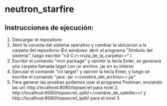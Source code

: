 # neutron_starfire

## Instrucciones de ejecución:

1. Descargar el repositorio
2. Abrir la consola del sistema operativo y cambiar la ubicacion a la carpeta del repositorio (En windows: abrir el programa "Simbolo del sistema", luego escribir "cd C:/<<ruta_de_la_carpeta>>" )
3. Escribir el comando "mvn package" y oprimir la tecla Enter, se generará una carpeta llamada taget con un archivo .jar en su interior
4. Ejecutar el comando "cd target" y oprimir la tecla Enter, y luego se escribe el comando "java -jar <<nombre_del_archivo>>.jar"
5. Para generar las pruebas podemos usar el programa Postman, enviando las url: http://localhost:8080/topsecret para nivel 2, http://localhost:8080/topsecret_split/<<nombre_de_satelite>>/ y http://localhost:8080/topsecret_split/ para el nivel 3
